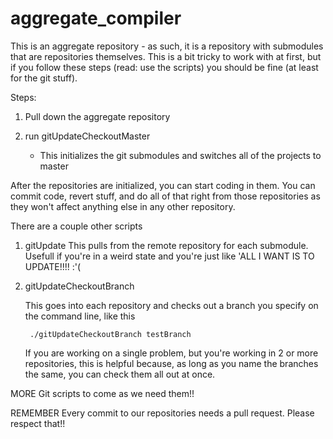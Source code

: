 # aggregate_compiler

This is an aggregate repository - as such, it is a repository with submodules that are repositories themselves. This is a bit tricky to work with at first, but if you follow these steps (read: use the scripts) you should be fine (at least for the git stuff).

Steps:

1) Pull down the aggregate repository

2) run gitUpdateCheckoutMaster

	- This initializes the git submodules and switches all of the projects to master

After the repositories are initialized, you can start coding in them. You can commit code, revert stuff, and do all of that right from those repositories as they won't affect anything else in any other repository.

There are a couple other scripts

1) gitUpdate
	This pulls from the remote repository for each submodule. Usefull if you're in a weird state and you're just like 'ALL I WANT IS TO UPDATE!!!! :'(

2) gitUpdateCheckoutBranch

	This goes into each repository and checks out a branch you specify on the command line, like this

		./gitUpdateCheckoutBranch testBranch

	If you are working on a single problem, but you're working in 2 or more repositories, this is helpful because, as long as you name the branches the same, you can check them all out at once.

MORE Git scripts to come as we need them!!

REMEMBER Every commit to our repositories needs a pull request. Please respect that!!
